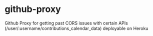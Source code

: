 github-proxy
============

Github Proxy for getting past CORS issues with certain APIs (/user/:username/contributions_calendar_data) deployable on Heroku
